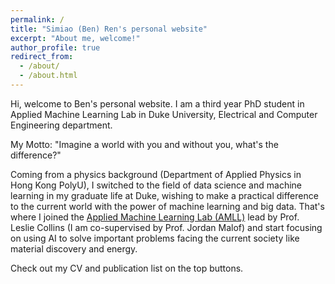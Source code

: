 ```yaml
---
permalink: /
title: "Simiao (Ben) Ren's personal website"
excerpt: "About me, welcome!"
author_profile: true
redirect_from: 
  - /about/
  - /about.html
---
```


Hi, welcome to Ben's personal website. I am a third year PhD student in Applied Machine Learning Lab in Duke University, Electrical and Computer Engineering department.

My Motto: "Imagine a world with you and without you, what's the difference?"

Coming from a physics background (Department of Applied Physics in Hong Kong PolyU), I switched to the field of data science and machine learning in my graduate life at Duke, wishing to make a practical difference to the current world with the power of machine learning and big data. That's where I joined the [Applied Machine Learning Lab (AMLL)](https://amll.pratt.duke.edu/) lead by Prof. Leslie Collins (I am co-supervised by Prof. Jordan Malof) and start focusing on using AI to solve important problems facing the current society like material discovery and energy.

Check out my CV and publication list on the top buttons.